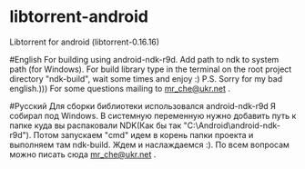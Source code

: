 libtorrent-android
==================
Libtorrent for android (libtorrent-0.16.16)

#English
For building using android-ndk-r9d.
Add path to ndk to system path (for Windows).
For build library type in the terminal on the root project directory "ndk-build", wait some times and enjoy :)
P.S. Sorry for my bad english.))) For some questions mailing to mr_che@ukr.net .

#Русский
Для сборки библиотеки использовался android-ndk-r9d
Я собирал под Windows. В системную переменную нужно добавить путь к папке куда вы распаковали NDK(Как бы так "C:\Android\android-ndk-r9d").
Потом запускаем "cmd" идем в корень папки проекта и выполняем там ndk-build. Ждем и наслаждаемся :).
По всем вопросам можно писать сюда mr_che@ukr.net .
